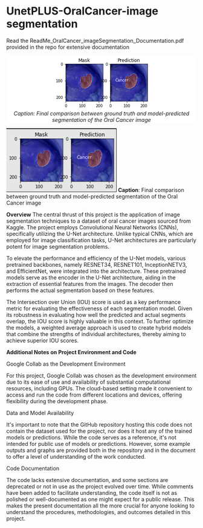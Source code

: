 # UnetPLUS-OralCancer-image segmentation

Read the ReadMe_OralCancer_imageSegmentation_Documentation.pdf provided in the repo for extensive documentation

<div style="text-align: center; background-color: white;">
  <figure style="display: inline-block; text-align: center; background-color: white; margin: 0;">
    <img src="https://github.com/PranavMishra17/UnetPLUS-OralCancer-image-segmenattion/blob/main/Model%20predictions%20and%20metrics/_Hybrid%20models_/Prediction/w1.png?raw=true" alt="Final comparison between ground truth and model-predicted segmentation of the Oral Cancer image" style="background-color: white; margin: 0 auto; display: block;">
    <figcaption style="background-color: white;"><i>Caption: Final comparison between ground truth and model-predicted segmentation of the Oral Cancer image</i></figcaption>
  </figure>
</div>



![Final comparision between ground truth and model predicted segmentation of Oral Cancer image](./image.png)
**Caption**: Final comparison between ground truth and model-predicted segmentation of the Oral Cancer image


**Overview**
The central thrust of this project is the application of image segmentation techniques to a dataset of oral cancer images sourced from Kaggle. The project employs Convolutional Neural Networks (CNNs), specifically utilizing the U-Net architecture. Unlike typical CNNs, which are employed for image classification tasks, U-Net architectures are particularly potent for image segmentation problems.

To elevate the performance and efficiency of the U-Net models, various pretrained backbones, namely RESNET34, RESNET101, InceptionNETV3, and EfficientNet, were integrated into the architecture. These pretrained models serve as the encoder in the U-Net architecture, aiding in the extraction of essential features from the images. The decoder then performs the actual segmentation based on these features.

The Intersection over Union (IOU) score is used as a key performance metric for evaluating the effectiveness of each segmentation model. Given its robustness in evaluating how well the predicted and actual segments overlap, the IOU score is highly valuable in this context. To further optimize the models, a weighted average approach is used to create hybrid models that combine the strengths of individual architectures, thereby aiming to achieve superior IOU scores.


**Additional Notes on Project Environment and Code**

Google Collab as the Development Environment 

For this project, Google Collab was chosen as the development environment due to its ease of use and availability of substantial computational resources, including GPUs. The cloud-based setting made it convenient to access and run the code from different locations and devices, offering flexibility during the development phase. 

Data and Model Availability 

It's important to note that the GitHub repository hosting this code does not contain the dataset used for the project, nor does it host any of the trained models or predictions. While the code serves as a reference, it's not intended for public use of models or predictions. However, some example outputs and graphs are provided both in the repository and in the document to offer a level of understanding of the work conducted. 

Code Documentation 

The code lacks extensive documentation, and some sections are deprecated or not in use as the project evolved over time. While comments have been added to facilitate understanding, the code itself is not as polished or well-documented as one might expect for a public release. This makes the present documentation all the more crucial for anyone looking to understand the procedures, methodologies, and outcomes detailed in this project. 
 

